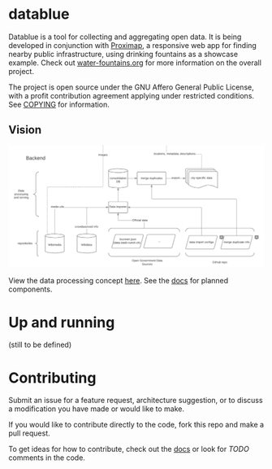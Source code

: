 # datablue
Datablue is a tool for collecting and aggregating open data.
It is being developed in conjunction with [Proximap](//github.com/mmmatthew/proximap), a responsive web app for finding nearby public infrastructure, using drinking fountains as a showcase example. Check out [water-fountains.org](//water-fountains.org)
for more information on the overall project.

The project is open source under the GNU Affero General Public License, with a profit contribution agreement applying under restricted conditions. See [COPYING](/COPYING) for information.

## Vision
![data flow](/docs/images/data-flow.png)

View the data processing concept [here](https://www.lucidchart.com/invitations/accept/59c350e2-310e-4279-8169-7044839b7307). See the [docs](/docs/components.md) for planned components.

# Up and running
(still to be defined)

# Contributing

Submit an issue for a feature request, architecture suggestion, or to discuss a modification you have made or would like to make. 

If you would like to contribute directly to the code, fork this repo and make a pull request.

To get ideas for how to contribute, check out the [docs](/docs) or look for *TODO* comments in the code.